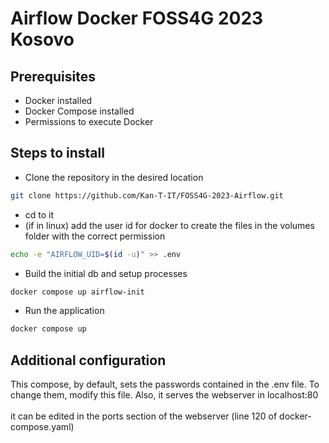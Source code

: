 # Airflow Docker FOSS4G 2023 Kosovo


## Prerequisites
- Docker installed
- Docker Compose installed
- Permissions to execute Docker

## Steps to install
- Clone the repository in the desired location
```bash 
git clone https://github.com/Kan-T-IT/FOSS4G-2023-Airflow.git
```
- cd to it
- (if in linux) add the user id for docker to create the files in the volumes folder with the correct permission
```bash 
echo -e "AIRFLOW_UID=$(id -u)" >> .env
```
- Build the initial db and setup processes
```bash 
docker compose up airflow-init
```
- Run the application
```bash 
docker compose up
```

## Additional configuration
This compose, by default, sets the passwords contained in the .env file. To change them, modify this file.
Also, it serves the webserver in localhost:80 <br><br>
it can be edited in the ports section of the webserver (line 120 of docker-compose.yaml)